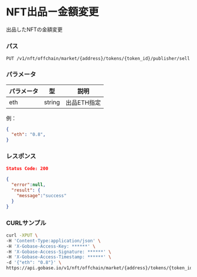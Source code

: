 # NFT出品ー金額変更

出品したNFTの金額変更

### パス
```
PUT /v1/nft/offchain/market/{address}/tokens/{token_id}/publisher/sell
```

### パラメータ

|  パラメータ    |  型              | 説明                |
| ------------ | ---------------- | ------------------- |
|  eth         |  string          | 出品ETH指定          |

例：
```json
{
  "eth": "0.8",
}
```

### レスポンス
```json
Status Code: 200

{
  "error":null,
  "result": {
    "message":"success"
  }
}
```

### CURLサンプル
```bash
curl -XPUT \
-H 'Content-Type:application/json' \
-H 'X-Gobase-Access-Key: ******' \
-H 'X-Gobase-Access-Signature: ******' \
-H 'X-Gobase-Access-Timestamp: ******' \
-d '{"eth": "0.8"}' \
https://api.gobase.io/v1/nft/offchain/market/{address}/tokens/{token_id}/publisher/sell
```
